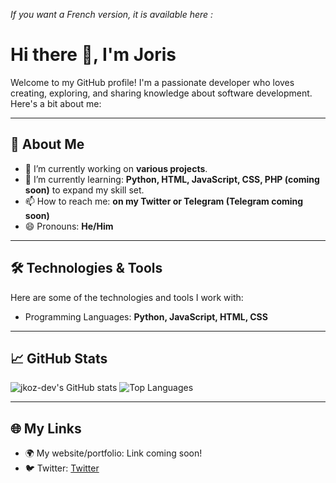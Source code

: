 _If you want a French version, it is available here :_

# Hi there 👋, I'm Joris

Welcome to my GitHub profile! I'm a passionate developer who loves creating, exploring, and sharing knowledge about software development. Here's a bit about me:

---

## 🚀 About Me

- 🔭 I’m currently working on **various projects**.
- 🌱 I’m currently learning: **Python, HTML, JavaScript, CSS, PHP (coming soon)** to expand my skill set.
- 📫 How to reach me: **on my Twitter or Telegram (Telegram coming soon)**
- 😄 Pronouns: **He/Him**

---

## 🛠️ Technologies & Tools

Here are some of the technologies and tools I work with:

- Programming Languages: **Python, JavaScript, HTML, CSS**

---

## 📈 GitHub Stats

![jkoz-dev's GitHub stats](https://github-readme-stats.vercel.app/api?username=jkoz-dev&show_icons=true&theme=radical)
![Top Languages](https://github-readme-stats.vercel.app/api/top-langs/?username=jkoz-dev&layout=compact&theme=radical)

---

## 🌐 My Links

- 🌍 My website/portfolio: Link coming soon!
- 🐦 Twitter: [Twitter](https://x.com/theazrod)
